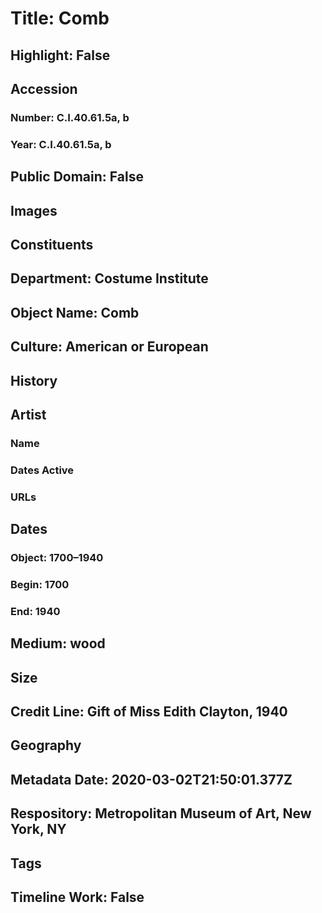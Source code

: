 # Title: Comb
## Highlight: False
## Accession
### Number: C.I.40.61.5a, b
### Year: C.I.40.61.5a, b
## Public Domain: False
## Images
## Constituents
## Department: Costume Institute
## Object Name: Comb
## Culture: American or European
## History
## Artist
### Name
### Dates Active
### URLs
## Dates
### Object: 1700–1940
### Begin: 1700
### End: 1940
## Medium: wood
## Size
## Credit Line: Gift of Miss Edith Clayton, 1940
## Geography
## Metadata Date: 2020-03-02T21:50:01.377Z
## Respository: Metropolitan Museum of Art, New York, NY
## Tags
## Timeline Work: False